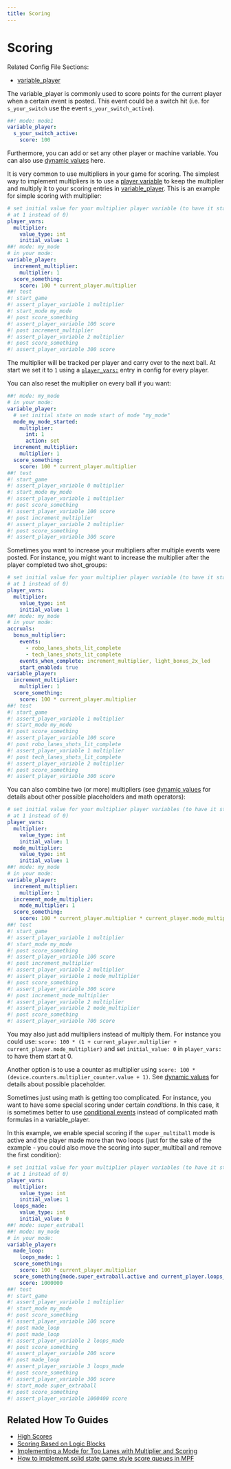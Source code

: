 ```yaml
---
title: Scoring
---
```


# Scoring


Related Config File Sections:

* [variable_player](../../config/variable_player.md)

The variable_player is commonly used to score points for the current
player when a certain event is posted. This event could be a switch hit
(i.e. for `s_your_switch` use the event
`s_your_switch_active`).

``` yaml
##! mode: mode1
variable_player:
  s_your_switch_active:
    score: 100
```

Furthermore, you can add or set any other player or machine variable.
You can also use
[dynamic values](../../config/instructions/dynamic_values.md) here.

It is very common to use multipliers in your game for scoring. The
simplest way to implement multipliers is to use a
[player variable](../../player_vars/index.md) to
keep the multiplier and multiply it to your scoring entries in
[variable_player](../../config/variable_player.md). This is an example for simple scoring with multiplier:

``` yaml
# set initial value for your multiplier player variable (to have it start
# at 1 instead of 0)
player_vars:
  multiplier:
    value_type: int
    initial_value: 1
##! mode: my_mode
# in your mode:
variable_player:
  increment_multiplier:
    multiplier: 1
  score_something:
    score: 100 * current_player.multiplier
##! test
#! start_game
#! assert_player_variable 1 multiplier
#! start_mode my_mode
#! post score_something
#! assert_player_variable 100 score
#! post increment_multiplier
#! assert_player_variable 2 multiplier
#! post score_something
#! assert_player_variable 300 score
```

The multiplier will be tracked per player and carry over to the next
ball. At start we set it to `1` using a [`player_vars:`](../../config/player_vars.md)
entry in config for every player.

You can also reset the multiplier on every ball if you want:

``` yaml
##! mode: my_mode
# in your mode:
variable_player:
  # set initial state on mode start of mode "my_mode"
  mode_my_mode_started:
    multiplier:
      int: 1
      action: set
  increment_multiplier:
    multiplier: 1
  score_something:
    score: 100 * current_player.multiplier
##! test
#! start_game
#! assert_player_variable 0 multiplier
#! start_mode my_mode
#! assert_player_variable 1 multiplier
#! post score_something
#! assert_player_variable 100 score
#! post increment_multiplier
#! assert_player_variable 2 multiplier
#! post score_something
#! assert_player_variable 300 score
```

Sometimes you want to increase your multipliers after multiple events
were posted. For instance, you might want to increase the multiplier
after the player completed two shot_groups:

``` yaml
# set initial value for your multiplier player variable (to have it start
# at 1 instead of 0)
player_vars:
  multiplier:
    value_type: int
    initial_value: 1
##! mode: my_mode
# in your mode:
accruals:
  bonus_multiplier:
    events:
      - robo_lanes_shots_lit_complete
      - tech_lanes_shots_lit_complete
    events_when_complete: increment_multiplier, light_bonus_2x_led
    start_enabled: true
variable_player:
  increment_multiplier:
    multiplier: 1
  score_something:
    score: 100 * current_player.multiplier
##! test
#! start_game
#! assert_player_variable 1 multiplier
#! start_mode my_mode
#! post score_something
#! assert_player_variable 100 score
#! post robo_lanes_shots_lit_complete
#! assert_player_variable 1 multiplier
#! post tech_lanes_shots_lit_complete
#! assert_player_variable 2 multiplier
#! post score_something
#! assert_player_variable 300 score
```

You can also combine two (or more) multipliers (see
[dynamic values](../../config/instructions/dynamic_values.md) for details about other possible placeholders and math
operators):

``` yaml
# set initial value for your multiplier player variables (to have it start
# at 1 instead of 0)
player_vars:
  multiplier:
    value_type: int
    initial_value: 1
  mode_multiplier:
    value_type: int
    initial_value: 1
##! mode: my_mode
# in your mode:
variable_player:
  increment_multiplier:
    multiplier: 1
  increment_mode_multiplier:
    mode_multiplier: 1
  score_something:
    score: 100 * current_player.multiplier * current_player.mode_multiplier
##! test
#! start_game
#! assert_player_variable 1 multiplier
#! start_mode my_mode
#! post score_something
#! assert_player_variable 100 score
#! post increment_multiplier
#! assert_player_variable 2 multiplier
#! assert_player_variable 1 mode_multiplier
#! post score_something
#! assert_player_variable 300 score
#! post increment_mode_multiplier
#! assert_player_variable 2 multiplier
#! assert_player_variable 2 mode_multiplier
#! post score_something
#! assert_player_variable 700 score
```

You may also just add multipliers instead of multiply them. For instance
you could use:
`score: 100 * (1 + current_player.multiplier + current_player.mode_multiplier)`
and set `initial_value: 0` in `player_vars:` to have them start at 0.

Another option is to use a counter as multiplier using
`score: 100 * (device.counters.multiplier_counter.value + 1)`. See
[dynamic values](../../config/instructions/dynamic_values.md) for details about possible placeholder.

Sometimes just using math is getting too complicated. For instance, you
want to have some special scoring under certain *conditions*. In this
case, it is sometimes better to use
[conditional events](../../events/overview/conditional.md) instead of complicated math formulas in a variable_player.

In this example, we enable special scoring if the `super_multiball` mode
is active and the player made more than two loops (just for the sake of
the example - you could also move the scoring into super_multiball and
remove the first condition):

``` yaml
# set initial value for your multiplier player variables (to have it start
# at 1 instead of 0)
player_vars:
  multiplier:
    value_type: int
    initial_value: 1
  loops_made:
    value_type: int
    initial_value: 0
##! mode: super_extraball
##! mode: my_mode
# in your mode:
variable_player:
  made_loop:
    loops_made: 1
  score_something:
    score: 100 * current_player.multiplier
  score_something{mode.super_extraball.active and current_player.loops_made > 2}:
    score: 1000000
##! test
#! start_game
#! assert_player_variable 1 multiplier
#! start_mode my_mode
#! post score_something
#! assert_player_variable 100 score
#! post made_loop
#! post made_loop
#! assert_player_variable 2 loops_made
#! post score_something
#! assert_player_variable 200 score
#! post made_loop
#! assert_player_variable 3 loops_made
#! post score_something
#! assert_player_variable 300 score
#! start_mode super_extraball
#! post score_something
#! assert_player_variable 1000400 score
```

## Related How To Guides

* [High Scores](../high_scores/index.md)
* [Scoring Based on Logic Blocks](../logic_blocks/scoring_based_on_logic_blocks.md)
* [Implementing a Mode for Top Lanes with Multiplier and Scoring](../../cookbook/top_lanes_with_multiplier.md)
* [How to implement solid state game style score queues in MPF](ss_style_score_queues.md)
